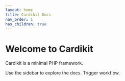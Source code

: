 ```yaml
---
layout: home
title: Cardikit Docs
nav_order: 1
has_children: true
---
```


# Welcome to Cardikit

Cardikit is a minimal PHP framework.

Use the sidebar to explore the docs. Trigger workflow.
